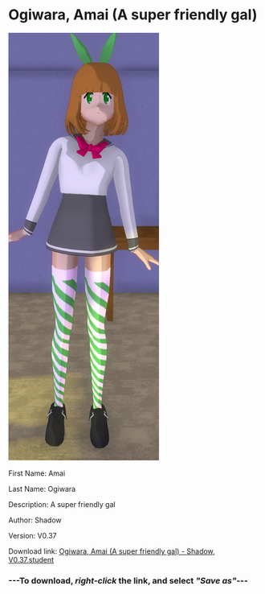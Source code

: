 # Ogiwara, Amai (A super friendly gal)

<img src = "https://raw.githubusercontent.com/Arbiter1223/Daigaku-Gurashi-Custom-Students/master/Students/Files/Ogiwara%2C%20Amai%20(A%20super%20friendly%20gal).png">

First Name: Amai

Last Name: Ogiwara

Description: A super friendly gal

Author: Shadow

Version: V0.37

Download link: <a href="https://raw.githubusercontent.com/Arbiter1223/Daigaku-Gurashi-Custom-Students/master/Students/Files/Ogiwara%2C%20Amai%20(A%20super%20friendly%20gal)%20-%20Shadow%2C%20V0.37.student">Ogiwara, Amai (A super friendly gal) - Shadow, V0.37.student</a>

### ---**To download, _right-click_ the link, and select _"Save as"_**---

